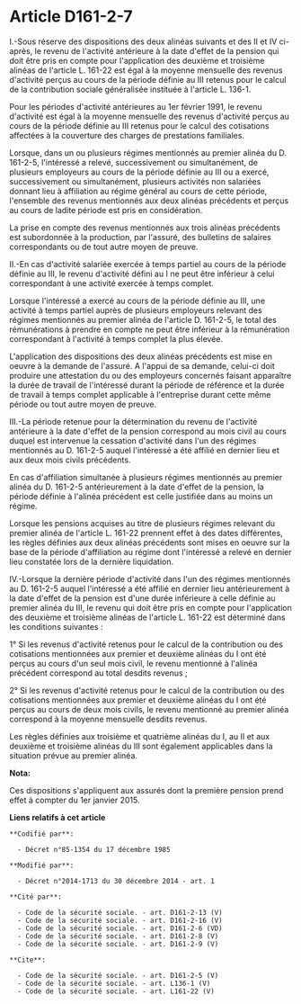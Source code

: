 # Article D161-2-7

I.-Sous réserve des dispositions des deux alinéas suivants et des II et IV ci-après, le revenu de l'activité antérieure à la
date d'effet de la pension qui doit être pris en compte pour l'application des deuxième et troisième alinéas de l'article L.
161-22 est égal à la moyenne mensuelle des revenus d'activité perçus au cours de la période définie au III retenus pour le
calcul de la contribution sociale généralisée instituée à l'article L. 136-1. 

Pour les périodes d'activité antérieures au 1er février 1991, le revenu d'activité est égal à la moyenne mensuelle des
revenus d'activité perçus au cours de la période définie au III retenus pour le calcul des cotisations affectées à la
couverture des charges de prestations familiales. 

Lorsque, dans un ou plusieurs régimes mentionnés au premier alinéa du D. 161-2-5, l'intéressé a relevé, successivement ou
simultanément, de plusieurs employeurs au cours de la période définie au III ou a exercé, successivement ou simultanément,
plusieurs activités non salariées donnant lieu à affiliation au régime général au cours de cette période, l'ensemble des
revenus mentionnés aux deux alinéas précédents et perçus au cours de ladite période est pris en considération. 

La prise en compte des revenus mentionnés aux trois alinéas précédents est subordonnée à la production, par l'assuré, des
bulletins de salaires correspondants ou de tout autre moyen de preuve. 

II.-En cas d'activité salariée exercée à temps partiel au cours de la période définie au III, le revenu d'activité défini au
I ne peut être inférieur à celui correspondant à une activité exercée à temps complet. 

Lorsque l'intéressé a exercé au cours de la période définie au III, une activité à temps partiel auprès de plusieurs
employeurs relevant des régimes mentionnés au premier alinéa de l'article D. 161-2-5, le total des rémunérations à prendre en
compte ne peut être inférieur à la rémunération correspondant à l'activité à temps complet la plus élevée. 

L'application des dispositions des deux alinéas précédents est mise en oeuvre à la demande de l'assuré. A l'appui de sa
demande, celui-ci doit produire une attestation du ou des employeurs concernés faisant apparaître la durée de travail de
l'intéressé durant la période de référence et la durée de travail à temps complet applicable à l'entreprise durant cette même
période ou tout autre moyen de preuve. 

III.-La période retenue pour la détermination du revenu de l'activité antérieure à la date d'effet de la pension correspond
au mois civil au cours duquel est intervenue la cessation d'activité dans l'un des régimes mentionnés au D. 161-2-5 auquel
l'intéressé a été affilié en dernier lieu et aux deux mois civils précédents. 

En cas d'affiliation simultanée à plusieurs régimes mentionnés au premier alinéa du D. 161-2-5 antérieurement à la date
d'effet de la pension, la période définie à l'alinéa précédent est celle justifiée dans au moins un régime. 

Lorsque les pensions acquises au titre de plusieurs régimes relevant du premier alinéa de l'article L. 161-22 prennent effet
à des dates différentes, les règles définies aux deux alinéas précédents sont mises en oeuvre sur la base de la période
d'affiliation au régime dont l'intéressé a relevé en dernier lieu constatée lors de la dernière liquidation. 

IV.-Lorsque la dernière période d'activité dans l'un des régimes mentionnés au D. 161-2-5 auquel l'intéressé a été affilié en
dernier lieu antérieurement à la date d'effet de la pension est d'une durée inférieure à celle définie au premier alinéa du
III, le revenu qui doit être pris en compte pour l'application des deuxième et troisième alinéas de l'article L. 161-22 est
déterminé dans les conditions suivantes : 

1° Si les revenus d'activité retenus pour le calcul de la contribution ou des cotisations mentionnées aux premier et deuxième
alinéas du I ont été perçus au cours d'un seul mois civil, le revenu mentionné à l'alinéa précédent correspond au total
desdits revenus ; 

2° Si les revenus d'activité retenus pour le calcul de la contribution ou des cotisations mentionnées aux premier et deuxième
alinéas du I ont été perçus au cours de deux mois civils, le revenu mentionné au premier alinéa correspond à la moyenne
mensuelle desdits revenus. 

Les règles définies aux troisième et quatrième alinéas du I, au II et aux deuxième et troisième alinéas du III sont également
applicables dans la situation prévue au premier alinéa.

**Nota:**

Ces dispositions s'appliquent aux assurés dont la première pension prend effet à compter du 1er janvier 2015.

**Liens relatifs à cet article**

	**Codifié par**:

	  - Décret n°85-1354 du 17 décembre 1985

	**Modifié par**:

	  - Décret n°2014-1713 du 30 décembre 2014 - art. 1

	**Cité par**:

	  - Code de la sécurité sociale. - art. D161-2-13 (V)
	  - Code de la sécurité sociale. - art. D161-2-16 (V)
	  - Code de la sécurité sociale. - art. D161-2-6 (VD)
	  - Code de la sécurité sociale. - art. D161-2-8 (V)
	  - Code de la sécurité sociale. - art. D161-2-9 (V)

	**Cite**:

	  - Code de la sécurité sociale. - art. D161-2-5 (V)
	  - Code de la sécurité sociale. - art. L136-1 (V)
	  - Code de la sécurité sociale. - art. L161-22 (V)
